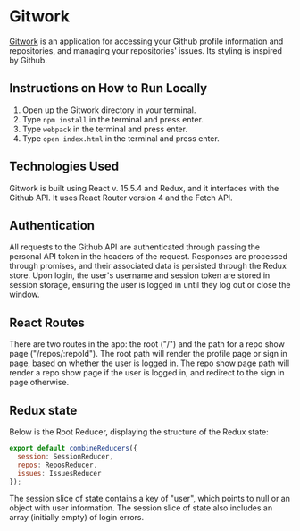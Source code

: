 # Gitwork


[Gitwork][live] is an application for accessing your Github profile information and repositories, and managing your repositories' issues. Its styling is inspired by Github.

[live]: http://avitaldrucker.com/Gitwork/

## Instructions on How to Run Locally
1. Open up the Gitwork directory in your terminal.
2. Type `npm install` in the terminal and press enter.
3. Type `webpack` in the terminal and press enter.
4. Type `open index.html` in the terminal and press enter.

## Technologies Used

Gitwork is built using React v. 15.5.4 and Redux, and it interfaces with the Github API. It uses React Router version 4 and the Fetch API.

## Authentication

All requests to the Github API are authenticated through passing the personal API token in the headers of the request. Responses are processed through promises, and their associated data is persisted through the Redux store. Upon login, the user's username and session token are stored in session storage, ensuring the user is logged in until they log out or close the window.

## React Routes

There are two routes in the app: the root ("/") and the path for a repo show page ("/repos/:repoId"). The root path will render the profile page or sign in page, based on whether the user is logged in. The repo show page path will render a repo show page if the user is logged in, and redirect to the sign in page otherwise.

## Redux state

Below is the Root Reducer, displaying the structure of the Redux state:

```js
export default combineReducers({
  session: SessionReducer,
  repos: ReposReducer,
  issues: IssuesReducer
});
```

The session slice of state contains a key of "user", which points to null or an object with user information. The session slice of state also includes an array (initially empty) of login errors.
